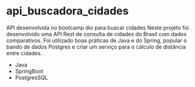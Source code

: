 # api_buscadora_cidades
API desenvolvida no bootcamp dio para buscar cidades
Neste projeto foi desenvolvido uma API Rest de consulta de cidades do Brasil com dados comparativos. 
Foi utilizado boas práticas de Java e do Spring, popular o bando de dados Postgres e criar um serviço para o cálculo de distância entre cidades.
- Java
- SpringBoot
- PostgresSQL
